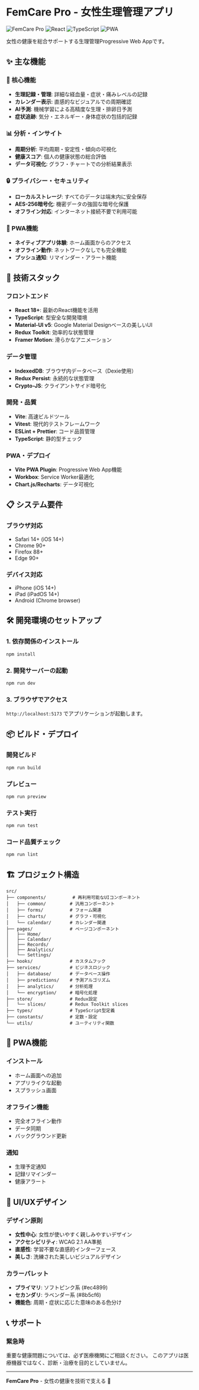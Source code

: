# FemCare Pro - 女性生理管理アプリ

![FemCare Pro](https://img.shields.io/badge/FemCare%20Pro-v1.0.0-pink)
![React](https://img.shields.io/badge/React-18+-blue)
![TypeScript](https://img.shields.io/badge/TypeScript-5.0+-blue)
![PWA](https://img.shields.io/badge/PWA-Ready-green)

女性の健康を総合サポートする生理管理Progressive Web Appです。

## ✨ 主な機能

### 📱 核心機能
- **生理記録・管理**: 詳細な経血量・症状・痛みレベルの記録
- **カレンダー表示**: 直感的なビジュアルでの周期確認
- **AI予測**: 機械学習による高精度な生理・排卵日予測
- **症状追跡**: 気分・エネルギー・身体症状の包括的記録

### 📊 分析・インサイト
- **周期分析**: 平均周期・安定性・傾向の可視化
- **健康スコア**: 個人の健康状態の総合評価
- **データ可視化**: グラフ・チャートでの分析結果表示

### 🔒 プライバシー・セキュリティ
- **ローカルストレージ**: すべてのデータは端末内に安全保存
- **AES-256暗号化**: 機密データの強固な暗号化保護
- **オフライン対応**: インターネット接続不要で利用可能

### 📲 PWA機能
- **ネイティブアプリ体験**: ホーム画面からのアクセス
- **オフライン動作**: ネットワークなしでも完全機能
- **プッシュ通知**: リマインダー・アラート機能

## 🚀 技術スタック

### フロントエンド
- **React 18+**: 最新のReact機能を活用
- **TypeScript**: 型安全な開発環境
- **Material-UI v5**: Google Material Designベースの美しいUI
- **Redux Toolkit**: 効率的な状態管理
- **Framer Motion**: 滑らかなアニメーション

### データ管理
- **IndexedDB**: ブラウザ内データベース（Dexie使用）
- **Redux Persist**: 永続的な状態管理
- **Crypto-JS**: クライアントサイド暗号化

### 開発・品質
- **Vite**: 高速ビルドツール
- **Vitest**: 現代的テストフレームワーク
- **ESLint + Prettier**: コード品質管理
- **TypeScript**: 静的型チェック

### PWA・デプロイ
- **Vite PWA Plugin**: Progressive Web App機能
- **Workbox**: Service Worker最適化
- **Chart.js/Recharts**: データ可視化

## 📋 システム要件

### ブラウザ対応
- Safari 14+ (iOS 14+)
- Chrome 90+
- Firefox 88+
- Edge 90+

### デバイス対応
- iPhone (iOS 14+)
- iPad (iPadOS 14+)
- Android (Chrome browser)

## 🛠️ 開発環境のセットアップ

### 1. 依存関係のインストール
```bash
npm install
```

### 2. 開発サーバーの起動
```bash
npm run dev
```

### 3. ブラウザでアクセス
`http://localhost:5173` でアプリケーションが起動します。

## 📦 ビルド・デプロイ

### 開発ビルド
```bash
npm run build
```

### プレビュー
```bash
npm run preview
```

### テスト実行
```bash
npm run test
```

### コード品質チェック
```bash
npm run lint
```

## 🏗️ プロジェクト構造

```
src/
├── components/          # 再利用可能なUIコンポーネント
│   ├── common/         # 汎用コンポーネント
│   ├── forms/          # フォーム関連
│   ├── charts/         # グラフ・可視化
│   └── calendar/       # カレンダー関連
├── pages/              # ページコンポーネント
│   ├── Home/
│   ├── Calendar/
│   ├── Records/
│   ├── Analytics/
│   └── Settings/
├── hooks/              # カスタムフック
├── services/           # ビジネスロジック
│   ├── database/       # データベース操作
│   ├── predictions/    # 予測アルゴリズム
│   ├── analytics/      # 分析処理
│   └── encryption/     # 暗号化処理
├── store/              # Redux設定
│   └── slices/         # Redux Toolkit slices
├── types/              # TypeScript型定義
├── constants/          # 定数・設定
└── utils/              # ユーティリティ関数
```

## 📱 PWA機能

### インストール
- ホーム画面への追加
- アプリライクな起動
- スプラッシュ画面

### オフライン機能
- 完全オフライン動作
- データ同期
- バックグラウンド更新

### 通知
- 生理予定通知
- 記録リマインダー
- 健康アラート

## 🎨 UI/UXデザイン

### デザイン原則
- **女性中心**: 女性が使いやすく親しみやすいデザイン
- **アクセシビリティ**: WCAG 2.1 AA準拠
- **直感性**: 学習不要な直感的インターフェース
- **美しさ**: 洗練された美しいビジュアルデザイン

### カラーパレット
- **プライマリ**: ソフトピンク系 (#ec4899)
- **セカンダリ**: ラベンダー系 (#8b5cf6)
- **機能色**: 周期・症状に応じた意味のある色分け

## 📞 サポート

### 緊急時
重要な健康問題については、必ず医療機関にご相談ください。
このアプリは医療機器ではなく、診断・治療を目的としていません。

---

**FemCare Pro** - 女性の健康を技術で支える 💖
